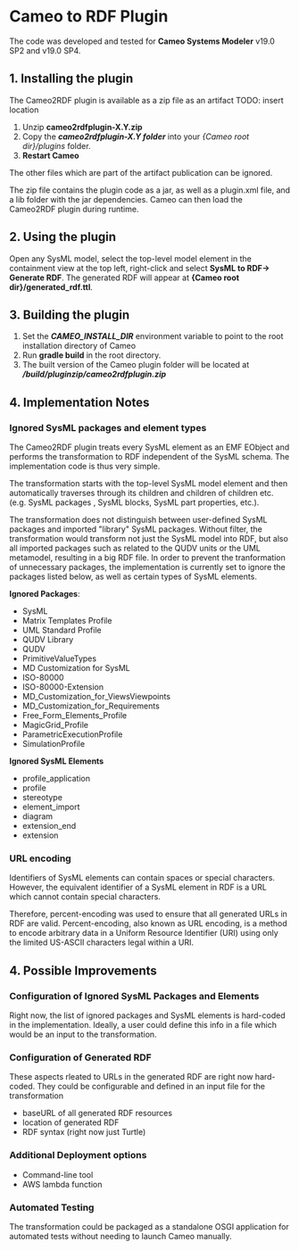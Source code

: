 # Cameo to RDF Plugin 

The code was developed and tested for **Cameo Systems Modeler** v19.0 SP2 and v19.0 SP4.

## 1. Installing the plugin ##
The Cameo2RDF plugin is available as a zip file as an artifact
TODO: insert location

1. Unzip **cameo2rdfplugin-X.Y.zip** 
1. Copy the ***cameo2rdfplugin-X.Y folder*** into your *{Cameo root dir}/plugins* folder. 
1. **Restart Cameo**

The other files which are part of the artifact publication can be ignored.

The zip file contains the plugin code as a jar, as well as a plugin.xml file, and a lib folder with the jar dependencies. Cameo can then load the Cameo2RDF plugin during runtime.

## 2. Using the plugin 

Open any SysML model, select the top-level model element in the containment view at the top left, right-click and select **SysML to RDF-> Generate RDF**. The generated RDF will appear at **{Cameo root dir}/generated_rdf.ttl**.


## 3. Building the plugin  

1. Set the ***CAMEO\_INSTALL\_DIR*** environment variable to point to the root installation directory of Cameo 
2. Run **gradle build** in the root directory.
3. The built version of the Cameo plugin folder will be located at ***/build/pluginzip/cameo2rdfplugin.zip***  

## 4. Implementation Notes

### Ignored SysML packages and element types

The Cameo2RDF plugin treats every SysML element as an EMF EObject and performs the transformation to RDF independent of the SysML schema. The implementation code is thus very simple. 


The transformation starts with the top-level SysML model element and then automatically traverses through its children and children of children etc. (e.g. SysML packages , SysML blocks, SysML part properties, etc.). 

The transformation does not distinguish between user-defined SysML packages and imported "library" SysML packages. Without filter, the transformation would transform not just the SysML model into RDF, but also all imported packages such as related to the QUDV units or the UML metamodel, resulting in a big RDF file. In order to prevent the tranformation of unnecessary packages, the implementation is currently set to ignore the packages listed below, as well as certain types of SysML elements.

**Ignored Packages**:

- SysML
- Matrix Templates Profile
- UML Standard Profile
- QUDV Library
- QUDV
- PrimitiveValueTypes
- MD Customization for SysML
- ISO-80000
- ISO-80000-Extension
- MD\_Customization\_for_ViewsViewpoints
- MD\_Customization\_for_Requirements
- Free\_Form\_Elements\_Profile
- MagicGrid\_Profile
- ParametricExecutionProfile
- SimulationProfile  




**Ignored SysML Elements**

- profile_application
- profile
- stereotype
- element_import
- diagram
- extension_end
- extension


### URL encoding

Identifiers of SysML elements can contain spaces or special characters. However, the equivalent identifier of a SysML element in RDF is a URL which cannot contain special characters. 

Therefore, percent-encoding was used to ensure that all generated URLs in RDF are valid. Percent-encoding, also known as URL encoding, is a method to encode arbitrary data in a Uniform Resource Identifier (URI) using only the limited US-ASCII characters legal within a URI. 



 

## 4. Possible Improvements 

### Configuration of Ignored SysML Packages and Elements

Right now, the list of ignored packages and SysML elements is hard-coded in the implementation. Ideally, a user could define this info in a file which would be an input to the transformation. 

### Configuration of Generated RDF

These aspects rleated to URLs in the generated RDF are right now hard-coded. They could be configurable and defined in an input file for the transformation

- baseURL of all generated RDF resources  
- location of generated RDF
- RDF syntax (right now just Turtle) 



### Additional Deployment options

- Command-line tool
- AWS lambda function

### Automated Testing
The transformation could be packaged as a standalone OSGI application for automated tests without needing to launch Cameo manually.